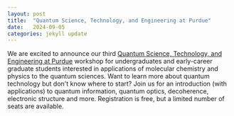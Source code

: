 ```yaml
---
layout: post
title:  "Quantum Science, Technology, and Engineering at Purdue"
date:   2024-09-05
categories: jekyll update
---
```



We are excited to announce our third <a href="/events/QSTEP25">Quantum Science, Technology, and Engineering at Purdue</a> workshop for undergraduates and early-career graduate students interested in applications of molecular chemistry and physics to the quantum sciences. Want to learn more about quantum technology but don't know where to start? Join us for an introduction (with applications) to quantum information, quantum optics, decoherence, electronic structure and more. Registration is free, but a limited number of seats are available. 


